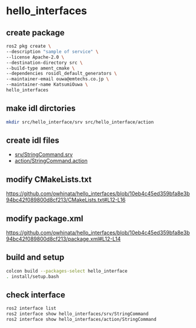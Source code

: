 # hello_interfaces

## create package
```bash
ros2 pkg create \
--description "sample of service" \
--license Apache-2.0 \
--destination-directory src \
--build-type ament_cmake \
--dependencies rosidl_default_generators \
--maintainer-email ouwa@emtechs.co.jp \
--maintainer-name KatsumiOuwa \
hello_interfaces
```

## make idl dirctories
```bash
mkdir src/hello_interface/srv src/hello_interface/action
```

## create idl files
- [srv/StringCommand.srv](srv/StringCommand.srv)
- [action/StringCommand.action](action/StringCommand.action)

## modify CMakeLists.txt
https://github.com/owhinata/hello_interfaces/blob/10eb4c45ed359bfa8e3b94bc42f089800d8cf213/CMakeLists.txt#L12-L16

## modify package.xml
https://github.com/owhinata/hello_interfaces/blob/10eb4c45ed359bfa8e3b94bc42f089800d8cf213/package.xml#L12-L14

## build and setup
```bash
colcon build --packages-select hello_interface
. install/setup.bash
```

## check interface
```bash
ros2 interface list
ros2 interface show hello_interfaces/srv/StringCommand
ros2 interface show hello_interfaces/action/StringCommand
```
